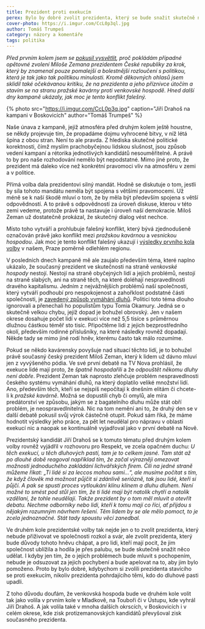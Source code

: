 ```yaml
---
title: Prezident proti exekucím
perex: Bylo by dobré zvolit prezidenta, který se bude snažit skutečně něco udělat pro lidi, kteří mají pocit, že je společnost hodila přes palubu.
cover-photo: https://i.imgur.com/CcL0p3ql.jpg
author: Tomáš Trumpeš
category: názory a komentáře
tags: politika
---
```


*Před prvním kolem jsem se [pokusil vysvětlit](http://www.ohlasy.info/clanky/2018/01/zeman-odchazi.html), proč pokládám případné opětovné zvolení Miloše Zemana prezidentem České republiky za krok, který by znamenal pouze pomalejší a bolestnější rozloučení s politikou, která je tak jako tak politikou minulosti. Kromě děkovných ohlasů jsem sklidil také očekávanou kritiku, že na prezidenta a jeho příznivce útočím a stavím se na stranu pražské kavárny proti venkovské hospodě. Hned další dny kampaně ukázaly, jak moc je tento konflikt falešný.*

{% photo src="https://i.imgur.com/CcL0p3q.jpg" caption="Jiří Drahoš na kampani v Boskovicích" author="Tomáš Trumpeš" %}

Naše únava z kampaně, jejíž atmosféra před druhým kolem ještě houstne, se někdy projevuje tím, že propadáme dojmu vyhrocené bitvy, v níž létá špína z obou stran. Není to ale pravda. Z hlediska skutečné politické korektnosti, čímž myslím prachobyčejnou lidskou slušnost, jsou způsob vedení kampaní a rétorika jednotlivých kandidátů nesouměřitelné. A právě to by pro naše rozhodování nemělo být nepodstatné. Mimo jiné proto, že prezident má daleko více než konkrétní pravomoci vliv na atmosféru v zemi a v politice.

Přímá volba dala prezidentovi silný mandát. Hodně se diskutuje o tom, jestli by síla tohoto mandátu neměla být spojena s většími pravomocemi. Už méně se k naší škodě mluví o tom, že by měla být především spojena s větší odpovědností. A to právě s odpovědností za úroveň diskuse, kterou v této zemi vedeme, protože právě ta nastavuje i úroveň naší demokracie. Miloš Zeman už dostatečně prokázal, že skutečný dialog vést nechce.

Místo toho vytváří a prohlubuje falešný konflikt, který bývá zjednodušeně označován právě jako konflikt mezi *pražskou kavárnou* a *vesnickou hospodou*. Jak moc je tento konflikt falešný ukazují i [výsledky prvního kola volby](http://www.ohlasy.info/clanky/2018/01/prvni-kolo.html) v našem, Praze poměrně odlehlém regionu.

V posledních dnech kampaně mě ale zaujalo především téma, které naplno ukázalo, že současný prezident ve skutečnosti na straně *venkovské hospody* nestojí. Nestojí na straně obyčejných lidí a jejich problémů, nestojí na straně slabých, ani na straně těch, na které doléhají nespravedlnosti dravého kapitalismu. Jedním z nejvážnějších problémů naší společnosti, který vytváří podhoubí pro nespokojenost a zahořklost podstatné části společnosti, je [zavedený způsob vymáhání dluhů](http://mapaexekuci.cz/index.php/studie-a-analyzy/kvalitativni-vyzkum/). Politici toto téma dlouho ignorovali a přenechali ho populistům typu Tomia Okamury. Jedná se o skutečně velkou chybu, jejíž dopad je bohužel obrovský. Jen v našem okrese dosahuje počet lidí v exekuci více než 5,5 tisíce s průměrnou dlužnou částkou téměř sto tisíc. Připočtěme lidi z jejich bezprostředního okolí, především rodinné příslušníky, na které následky rovněž dopadají. Někde tady se mimo jiné rodí hněv, kterému často tak málo rozumíme.

Pokud se někdo kavárensky povyšuje nad situací těchto lidí, je to bohužel právě současný český prezident Miloš Zeman, který k lidem už dávno mluví jen z vyvýšeného pódia. Ve své první debatě na TV Nova prohlásil, že exekuce lidé mají proto, že *špatně hospodařili* a že *odpouštět někomu dluhy není dobře*. Prezident Zeman tak naprosto zlehčuje problém nespravedlnosti českého systému vymáhání dluhů, na který doplatilo veliké množství lidí. Ano, především těch, kteří se nejspíš nepočítají k dnešním elitám či chcete-li k *pražské kavárně*. Možná se dopustili chyb či omylů, ale míra predátorství ve způsobu, jakým se z bagatelního dluhu může stát obří problém, je neospravedlnitelná. Nic na tom nemění ani to, že druhý den se v další debatě pokusil svůj výrok částečně otupit. Pokud sám říká, že máme hodnotit výsledky jeho práce, za pět let neudělal pro nápravu v oblasti exekucí nic a naopak se kontinuálně vyjadřoval jako v první debatě na Nově.

Prezidentský kandidát Jiří Drahoš se k tomuto tématu před druhým kolem volby rovněž vyjádřil v rozhovoru pro Respekt, ve zcela opačném duchu: *U těch exekucí, u těch dluhových pastí, tam je to celkem jasné. Tam stát až po dlouhé době reagoval například tím, že začal výrazněji omezovat možnosti jednoduchého zakládání lichvářských firem. Čili na jedné straně můžeme říkat: „Ti lidé si za leccos mohou sami…“, ale musíme počítat s tím, že když člověk má možnost půjčit si zdánlivě seriózně, tak jsou lidé, kteří si půjčí. A pak se spustí proces vytloukání klínu klínem a dluhu dluhem. Není možné to smést pod stůl jen tím, že ti lidé mají být natolik chytří a natolik vzdělaní, že tohle neudělají. Takže prezident by o tom měl mluvit a otevřít debatu. Nechme odborníky nebo lidi, kteří k tomu mají co říci, ať přijdou s nějakým rozumným návrhem řešení. Těm lidem by se ale mělo pomoct, to je zcela jednoznačné. Stát tady spoustu věcí zanedbal.*

Ve druhém kole prezidentské volby tak nejde jen o to zvolit prezidenta, který nebude přiživovat ve společnosti rozkol a svár, ale zvolit prezidenta, který bude důvody tohoto hněvu chápat, a pro lidi, kteří mají pocit, že jim společnost ublížila a hodila je přes palubu, se bude skutečně snažit něco udělat. I kdyby jen tím, že o jejich problémech bude mluvit s pochopením, nebude je odsuzovat za jejich pochybení a bude apelovat na to, aby jim bylo pomoženo. Proto by bylo dobré, kdybychom si zvolili prezidenta stavícího se proti exekucím, nikoliv prezidenta pohrdajícího těmi, kdo do dluhové pasti upadli.

Z toho důvodu doufám, že venkovská hospoda bude ve druhém kole volit tak jako volila v prvním kole v Mladkově, na Touboři či v Ústupu, kde vyhrál Jiří Drahoš. A jak volila také v mnoha dalších okrscích, v Boskovicích i v celém okrese, kde zisk protizemanovských kandidátů převyšoval zisk současného prezidenta.